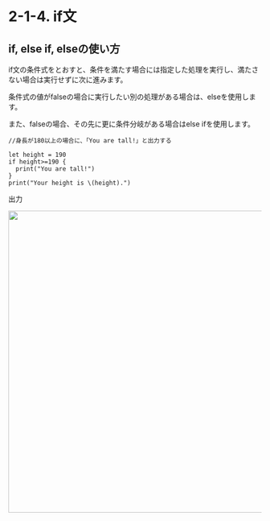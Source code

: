 # 2-1-4. if文

## if, else if, elseの使い方

if文の条件式をとおすと、条件を満たす場合には指定した処理を実行し、満たさない場合は実行せずに次に進みます。

条件式の値がfalseの場合に実行したい別の処理がある場合は、elseを使用します。

また、falseの場合、その先に更に条件分岐がある場合はelse ifを使用します。


```
//身長が180以上の場合に、「You are tall!」と出力する

let height = 190
if height>=190 {
  print("You are tall!")
}
print("Your height is \(height).")
```

出力

<img src="https://cloud.githubusercontent.com/assets/28682101/26500711/efdc105e-4271-11e7-95e0-5902ef5f59fb.png" width=600>



